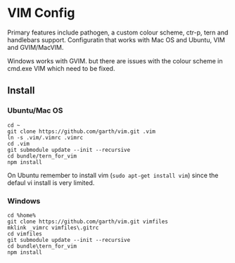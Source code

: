 VIM Config
==========

Primary features include pathogen, a custom colour scheme, ctr-p, tern and handlebars
support. Configuratin that works with Mac OS and Ubuntu, VIM and GVIM/MacVIM.

Windows works with GVIM. but there are issues with the colour scheme in cmd.exe VIM which need to be fixed.

Install
-------

### Ubuntu/Mac OS

```
cd ~
git clone https://github.com/garth/vim.git .vim
ln -s .vim/.vimrc .vimrc
cd .vim
git submodule update --init --recursive
cd bundle/tern_for_vim
npm install
```

On Ubuntu remember to install vim (`sudo apt-get install vim`) since the defaul vi install is very limited.

### Windows

```
cd %home%
git clone https://github.com/garth/vim.git vimfiles
mklink _vimrc vimfiles\.gitrc
cd vimfiles
git submodule update --init --recursive
cd bundle\tern_for_vim
npm install
```
